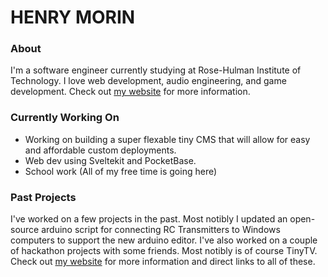 # HENRY MORIN

### About
I'm a software engineer currently studying at Rose-Hulman Institute of Technology. I love web development, audio engineering, and game development. Check out [my website](https://hmorin.com) for more information.

### Currently Working On
- Working on building a super flexable tiny CMS that will allow for easy and affordable custom deployments.
- Web dev using Sveltekit and PocketBase.
- School work (All of my free time is going here)

### Past Projects
I've worked on a few projects in the past. Most notibly I updated an open-source arduino script for connecting RC Transmitters to Windows computers to support the new arduino editor. I've also worked on a couple of hackathon projects with some friends. Most notibly is of course TinyTV. Check out [my website](https://hmorin.com) for more information and direct links to all of these.
<!--
**220111/220111** is a ✨ _special_ ✨ repository because its `README.md` (this file) appears on your GitHub profile.

Here are some ideas to get you started:

- 🔭 I’m currently working on ...
- 🌱 I’m currently learning ...
- 👯 I’m looking to collaborate on ...
- 🤔 I’m looking for help with ...
- 💬 Ask me about ...
- 📫 How to reach me: ...
- 😄 Pronouns: ...
- ⚡ Fun fact: ...
-->
